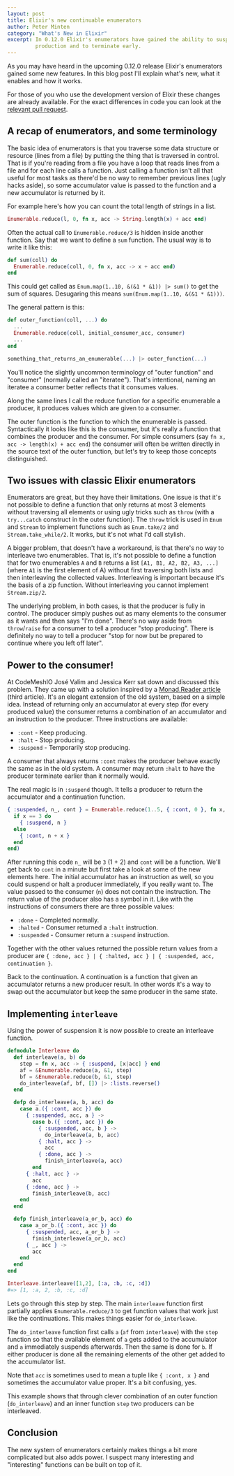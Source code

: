 ```yaml
---
layout: post
title: Elixir's new continuable enumerators
author: Peter Minten
category: "What's New in Elixir"
excerpt: In 0.12.0 Elixir's enumerators have gained the ability to suspend value
         production and to terminate early.
---
```


As you may have heard in the upcoming 0.12.0 release Elixir's enumerators gained
some new features. In this blog post I'll explain what's new, what it enables
and how it works.

For those of you who use the development version of Elixir these changes are
already available. For the exact differences in code you can look at the
[relevant pull request](https://github.com/elixir-lang/elixir/pull/1922).

## A recap of enumerators, and some terminology

The basic idea of enumerators is that you traverse some data structure or
resource (lines from a file) by putting the thing that is traversed in control.
That is if you're reading from a file you have a loop that reads lines from a
file and for each line calls a function. Just calling a function isn't all that
useful for most tasks as there'd be no way to remember previous lines (ugly
hacks aside), so some accumulator value is passed to the function and a new
accumulator is returned by it.

For example here's how you can count the total length of strings in a list.

```elixir
Enumerable.reduce(l, 0, fn x, acc -> String.length(x) + acc end)
```

Often the actual call to `Enumerable.reduce/3` is hidden inside another
function.  Say that we want to define a `sum` function. The usual way is to
write it like this:

```elixir
def sum(coll) do
  Enumerable.reduce(coll, 0, fn x, acc -> x + acc end)
end
```

This could get called as `Enum.map(1..10, &(&1 * &1)) |> sum()` to get the sum of
squares. Desugaring this means `sum(Enum.map(1..10, &(&1 * &1)))`.

The general pattern is this:

```elixir
def outer_function(coll, ...) do
  ...
  Enumerable.reduce(coll, initial_consumer_acc, consumer)
  ...
end

something_that_returns_an_enumerable(...) |> outer_function(...)
```

You'll notice the slightly uncommon terminology of "outer function" and
"consumer" (normally called an "iteratee"). That's intentional, naming an
iteratee a consumer better reflects that it consumes values.

Along the same lines I call the reduce function for a specific enumerable a
producer, it produces values which are given to a consumer.

The outer function is the function to which the enumerable is passed.
Syntactically it looks like this is the consumer, but it's really a function
that combines the producer and the consumer. For simple consumers (say `fn x,
acc -> length(x) + acc end`) the consumer will often be written directly in the
source text of the outer function, but let's try to keep those concepts
distinguished.

## Two issues with classic Elixir enumerators

Enumerators are great, but they have their limitations. One issue is that it's
not possible to define a function that only returns at most 3 elements without
traversing all elements or using ugly tricks such as `throw` (with a
`try...catch` construct in the outer function). The `throw` trick is used in
`Enum` and `Stream` to implement functions such as `Enum.take/2` and
`Stream.take_while/2`. It works, but it's not what I'd call stylish.

A bigger problem, that doesn't have a workaround, is that there's no way to
interleave two enumerables. That is, it's not possible to define a function that
for two enumerables `A` and `B` returns a list `[A1, B1, A2, B2, A3, ...]`
(where `A1` is the first element of A) without first traversing both lists and
then interleaving the collected values. Interleaving is important because it's
the basis of a zip function. Without interleaving you cannot implement
`Stream.zip/2`.

The underlying problem, in both cases, is that the producer is fully in control.
The producer simply pushes out as many elements to the consumer as it wants and
then says "I'm done". There's no way aside from `throw`/`raise` for a consumer
to tell a producer "stop producing". There is definitely no way to tell a
producer "stop for now but be prepared to continue where you left off later".

## Power to the consumer!

At CodeMeshIO José Valim and Jessica Kerr sat down and discussed this problem.
They came up with a solution inspired by a [Monad.Reader
article](http://themonadreader.files.wordpress.com/2010/05/issue16.pdf) (third
article). It's an elegant extension of the old system, based on a simple idea.
Instead of returning only an accumulator at every step (for every produced
value) the consumer returns a combination of an accumulator and an instruction
to the producer. Three instructions are available:

* `:cont` - Keep producing.
* `:halt` - Stop producing.
* `:suspend` - Temporarily stop producing.

A consumer that always returns `:cont` makes the producer behave exactly the
same as in the old system. A consumer may return `:halt` to have the producer
terminate earlier than it normally would.

The real magic is in `:suspend` though. It tells a producer to return the
accumulator and a continuation function. 

```elixir
{ :suspended, n_, cont } = Enumerable.reduce(1..5, { :cont, 0 }, fn x, n ->
  if x == 3 do
    { :suspend, n }
  else
    { :cont, n + x }
  end
end)
```

After running this code `n_` will be `3` (1 + 2) and `cont` will be a
function. We'll get back to `cont` in a minute but first take a look at some of
the new elements here. The initial accumulator has an instruction as well, so
you could suspend or halt a producer immediately, if you really want to. The
value passed to the consumer (`n`) does not contain the instruction. The return
value of the producer also has a symbol in it. Like with the instructions of
consumers there are three possible values:

* `:done` - Completed normally.
* `:halted` - Consumer returned a `:halt` instruction.
* `:suspended` - Consumer return a `:suspend` instruction.

Together with the other values returned the possible return values from a
producer are `{ :done, acc } | { :halted, acc } | { :suspended, acc,
continuation }`.

Back to the continuation. A continuation is a function that given an accumulator
returns a new producer result. In other words it's a way to swap out the
accumulator but keep the same producer in the same state.

## Implementing `interleave`

Using the power of suspension it is now possible to create an interleave
function.

```elixir
defmodule Interleave do
  def interleave(a, b) do
    step = fn x, acc -> { :suspend, [x|acc] } end
    af = &Enumerable.reduce(a, &1, step)
    bf = &Enumerable.reduce(b, &1, step)
    do_interleave(af, bf, []) |> :lists.reverse()
  end

  defp do_interleave(a, b, acc) do
    case a.({ :cont, acc }) do
      { :suspended, acc, a } ->
        case b.({ :cont, acc }) do
          { :suspended, acc, b } ->
            do_interleave(a, b, acc)
          { :halt, acc } ->
            acc
          { :done, acc } ->
            finish_interleave(a, acc)
        end
      { :halt, acc } ->
        acc
      { :done, acc } ->
        finish_interleave(b, acc)
    end
  end

  defp finish_interleave(a_or_b, acc) do
    case a_or_b.({ :cont, acc }) do
      { :suspended, acc, a_or_b } ->
        finish_interleave(a_or_b, acc)
      { _, acc } ->
        acc
    end
  end
end

Interleave.interleave([1,2], [:a, :b, :c, :d])
#=> [1, :a, 2, :b, :c, :d]
```

Lets go through this step by step. The main `interleave` function first
partially applies `Enumerable.reduce/3` to get function values that work just
like the continuations. This makes things easier for `do_interleave`.

The `do_interleave` function first calls `a` (`af` from `interleave`) with the
`step` function so that the available element of `a` gets added to the
accumulator and `a` immediately suspends afterwards. Then the same is done for
`b`. If either producer is done all the remaining elements of the other get
added to the accumulator list.

Note that `acc` is sometimes used to mean a tuple like `{ :cont, x }` and
sometimes the accumulator value proper. It's a bit confusing, yes.

This example shows that through clever combination of an outer function
(`do_interleave`) and an inner function `step` two producers can be interleaved.

## Conclusion

The new system of enumerators certainly makes things a bit more complicated but
also adds power. I suspect many interesting and "interesting" functions can be
built on top of it.
